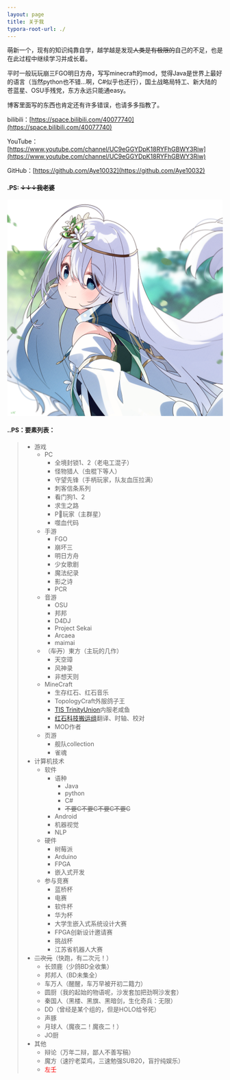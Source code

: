 ```yaml
---
layout: page
title: 关于我
typora-root-url: ./
---
```


萌新一个，现有的知识纯靠自学，越学越是发现~~人类是有极限的~~自己的不足，也是在此过程中继续学习并成长着。		

平时一般玩玩崩三FGO明日方舟，写写minecraft的mod，觉得Java是世界上最好的语言（当然python也不错...啊，C#似乎也还行），国土战略局特工、新大陆的苍蓝星、OSU手残党，东方永远只能通easy。		

博客里面写的东西也肯定还有许多错误，也请多多指教了。



bilibili：[https://space.bilibili.com/40077740](https://space.bilibili.com/40077740)		

YouTube：[https://www.youtube.com/channel/UC9eGGYDpK18RYFhGBWY3Riw](https://www.youtube.com/channel/UC9eGGYDpK18RYFhGBWY3Riw)		

GitHub：[https://github.com/Aye10032](https://github.com/Aye10032)		





#### .PS: ~~**↓↓↓我老婆**~~

![](/images/EcURIQNUMAEHa3W.jpg)

#### ..PS：要素列表：

> - 游戏
>   - PC
>     - 全境封锁1、2（老电工混子）
>     - 怪物猎人（虫棍下等人）
>     - 守望先锋（手柄玩家，队友血压拉满）
>     - 刺客信条系列
>     - 看门狗1、2
>     - 求生之路
>     - P🐍玩家（主群星）
>     - 噬血代码
>   - 手游
>     - FGO
>     - 崩坏三
>     - 明日方舟
>     - 少女歌剧
>     - 魔法纪录
>     - 影之诗
>     - PCR
>   - 音游
>     - OSU
>     - 邦邦
>     - D4DJ
>     - Project Sekai
>     - Arcaea
>     - maimai
>   - （~~车万~~）東方（主玩的几作）
>     - 天空璋
>     - 风神录
>     - 非想天则
>   - MineCraft
>     - 生存红石、红石音乐
>     - TopologyCraft外服鸽子王
>     - [TIS TrinityUnion](https://space.bilibili.com/392055878/)内服老咸鱼
>     - [红石科技搬运组](https://space.bilibili.com/1311124/)翻译、时轴、校对
>     - MOD作者
>   - 页游
>     - 舰队collection
>     - 雀魂
> - 计算机技术
>   - 软件
>     - 语种
>       - Java
>       - python
>       - C#
>       - ~~不要C不要C不要C不要C~~
>     - Android
>     - 机器视觉
>     - NLP
>   - 硬件
>     - 树莓派
>     - Arduino
>     - FPGA
>     - 嵌入式开发
>   - 参与竞赛
>     - 蓝桥杯
>     - 电赛
>     - 软件杯
>     - 华为杯
>     - 大学生嵌入式系统设计大赛
>     - FPGA创新设计邀请赛
>     - 挑战杯
>     - 江苏省机器人大赛
> - ~~二次元~~（快跑，有二次元！）
>   - 长颈鹿（少鸽BD全收集）
>   - 邦邦人（BD未集全）
>   - 车万人（醒醒，车万早被开初二籍力）
>   - 圆厨（我的起始的物语呢，沙发套加把劲啊沙发套）
>   - 秦国人（黑楼、黑旗、黑暗剑，生化奇兵：无限）
>   - DD（曾经是某个组的，但是HOLO给爷死）
>   - 声豚
>   - 月球人（魔夜二！魔夜二！）
>   - JO厨
> - 其他
>   - 辩论（万年二辩，鄙人不善写稿）
>   - 魔方（速拧老菜鸡，三速勉强SUB20，盲拧纯娱乐）
>   - <font color=red>左壬</font>

